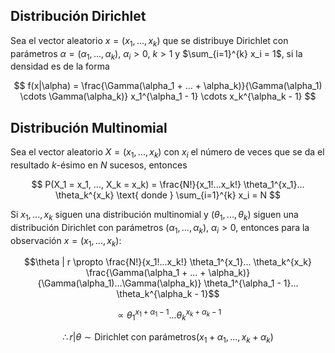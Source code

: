 ## Distribución Dirichlet

Sea el vector aleatorio $x = (x_1, ..., x_k)$ que se distribuye Dirichlet con parámetros $\alpha = (\alpha_1, ..., \alpha_k)$, $\alpha_i > 0$, $k > 1$ y $\sum_{i=1}^{k} x_i = 1$, si la densidad es de la forma

$$ f(x|\alpha) = \frac{\Gamma(\alpha_1 + ... + \alpha_k)}{\Gamma(\alpha_1) \cdots \Gamma(\alpha_k)} x_1^{\alpha_1 - 1} \cdots x_k^{\alpha_k - 1} $$

## Distribución Multinomial

Sea el vector aleatorio $X = (x_1, ..., x_k)$ con $x_i$ el número de veces que se da el resultado $k$-ésimo en $N$ sucesos, entonces

$$ P(X_1 = x_1, ..., X_k = x_k) = \frac{N!}{x_1!...x_k!} \theta_1^{x_1}... \theta_k^{x_k} \text{ donde } \sum_{i=1}^{k} x_i = N $$

Si $x_1, ..., x_k$ siguen una distribución multinomial y $(\theta_1, ..., \theta_k)$ siguen una distribución Dirichlet con parámetros $(\alpha_1, ..., \alpha_k)$, $\alpha_i > 0$, entonces para la observación $x = (x_1, ..., x_k)$:

$$\theta | r \propto \frac{N!}{x_1!...x_k!} \theta_1^{x_1}... \theta_k^{x_k} \frac{\Gamma(\alpha_1 + ... + \alpha_k)}{\Gamma(\alpha_1)...\Gamma(\alpha_k)} \theta_1^{\alpha_1 - 1}... \theta_k^{\alpha_k - 1}$$

$$\propto \theta_1^{x_1 + \alpha_1 - 1}... \theta_k^{x_k + \alpha_k - 1}$$

$$\therefore r | \theta \sim \text{Dirichlet con parámetros} (x_1 + \alpha_1, ..., x_k + \alpha_k)$$

